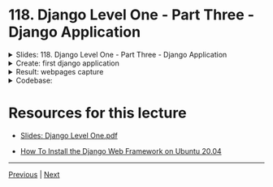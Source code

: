 # 118. Django Level One - Part Three - Django Application

<details>
  <summary> Slides: 118. Django Level One - Part Three - Django Application </summary>

<p align="center" >
    <img src="https://python-ds.s3.us-west-1.amazonaws.com/Python-and-Django-Full-Stack-Web-Developer-Bootcamp/images/118_Django-Level-One-Part-Three-Django-Application.png" width="90%" > 
    <img src="https://python-ds.s3.us-west-1.amazonaws.com/Python-and-Django-Full-Stack-Web-Developer-Bootcamp/images/118_Django-Level-One-Part-Three-Django-Application_2.png" width="90%" > 
    <img src="https://python-ds.s3.us-west-1.amazonaws.com/Python-and-Django-Full-Stack-Web-Developer-Bootcamp/images/118_Django-Level-One-Part-Three-Django-Application_3.png" width="90%" > 
    <img src="https://python-ds.s3.us-west-1.amazonaws.com/Python-and-Django-Full-Stack-Web-Developer-Bootcamp/images/118_Django-Level-One-Part-Three-Django-Application_4.png" width="90%" > 
    <img src="https://python-ds.s3.us-west-1.amazonaws.com/Python-and-Django-Full-Stack-Web-Developer-Bootcamp/images/118_Django-Level-One-Part-Three-Django-Application_5.png" width="90%" > 
    <img src="https://python-ds.s3.us-west-1.amazonaws.com/Python-and-Django-Full-Stack-Web-Developer-Bootcamp/images/118_Django-Level-One-Part-Three-Django-Application_6.png" width="90%" > 
    <img src="https://python-ds.s3.us-west-1.amazonaws.com/Python-and-Django-Full-Stack-Web-Developer-Bootcamp/images/118_Django-Level-One-Part-Three-Django-Application_7.png" width="90%" > 
    <img src="https://python-ds.s3.us-west-1.amazonaws.com/Python-and-Django-Full-Stack-Web-Developer-Bootcamp/images/118_Django-Level-One-Part-Three-Django-Application_8.png" width="90%" > 
    <img src="https://python-ds.s3.us-west-1.amazonaws.com/Python-and-Django-Full-Stack-Web-Developer-Bootcamp/images/118_Django-Level-One-Part-Three-Django-Application_9.png" width="90%" > 
    <img src="https://python-ds.s3.us-west-1.amazonaws.com/Python-and-Django-Full-Stack-Web-Developer-Bootcamp/images/118_Django-Level-One-Part-Three-Django-Application_10.png" width="90%" > 
    <img src="https://python-ds.s3.us-west-1.amazonaws.com/Python-and-Django-Full-Stack-Web-Developer-Bootcamp/images/118_Django-Level-One-Part-Three-Django-Application_11.png" width="90%" > 
    <img src="https://python-ds.s3.us-west-1.amazonaws.com/Python-and-Django-Full-Stack-Web-Developer-Bootcamp/images/118_Django-Level-One-Part-Three-Django-Application_12.png" width="90%" > 
    <img src="https://python-ds.s3.us-west-1.amazonaws.com/Python-and-Django-Full-Stack-Web-Developer-Bootcamp/images/118_Django-Level-One-Part-Three-Django-Application_13.png" width="90%" > 
    <img src="https://python-ds.s3.us-west-1.amazonaws.com/Python-and-Django-Full-Stack-Web-Developer-Bootcamp/images/118_Django-Level-One-Part-Three-Django-Application_14.png" width="90%" > 

</p> 

</details>

<details>
  <summary> Create: first django application </summary>

-  create a django application

```bash
python manage.py startapp new_app
```

-  add the `new_app` to the `new_project/settings.py`

  ```python

  ...

  # Application definition

  INSTALLED_APPS = [
      'django.contrib.admin',
      'django.contrib.auth',
      'django.contrib.contenttypes',
      'django.contrib.sessions',
      'django.contrib.messages',
      'django.contrib.staticfiles',
      'new_app'
  ]

  ...

  ```

-  create a view in the `new_app/views.py`

  ```python

  from django.shortcuts import render
  from django.http import HttpResponse

  # Create your views here.

  def index(request):
      return HttpResponse("Hello World!")
  ```

- mapping the view to the url in the `new_project/urls.py`

  ```python
  from django.contrib import admin
  from django.urls import path, include
  from new_app import views

  urlpatterns = [
      path('', views.index, name="index"),
      path('new_app/', include('new_app.urls')),
      path('admin/', admin.site.urls),
  ]
  ```

- add the new file `new_app/views.py`

  ```python
  from django.urls import path
  from . import views

  urlpatterns = [
      path('', views.index, name='index'),
  ]
  ```

</details>


<details>
  <summary> Result: webpages capture </summary>

- run the following command to start the server

```bash
sudo apt install python3-pip python3-venv
```

```
python3 -m venv my_env
```

```
source my_env/bin/activate
```

```
python3 manage.py runserver
```

<p align="center" >
    <img src="https://python-ds.s3.us-west-1.amazonaws.com/Python-and-Django-Full-Stack-Web-Developer-Bootcamp/images/118_Django-Level-One-Part-Three-Django-Application_16.png" width="90%" >     

</p> 

- add the new file `new_app/views.py`

  ```python
  from django.urls import path
  from . import views

  urlpatterns = [
      path('', views.index, name='index'),
  ]
  ```

- then, run the following command to start the server again

```
python3 manage.py runserver
```

<p align="center" >
    <img src="https://python-ds.s3.us-west-1.amazonaws.com/Python-and-Django-Full-Stack-Web-Developer-Bootcamp/images/118_Django-Level-One-Part-Three-Django-Application_17.png" width="90%" > 
    <img src="https://python-ds.s3.us-west-1.amazonaws.com/Python-and-Django-Full-Stack-Web-Developer-Bootcamp/images/118_Django-Level-One-Part-Three-Django-Application_15.png" width="90%" > 

</p> 

</details>

<details>
  <summary> Codebase: </summary>

-   [Codebase: first_project](../../codebase/python-django/Django_Level_One/first_project/)

-   [Codebase: new_project](../../codebase/python-django/Django_Level_One/new_project/)

</details>

#  Resources for this lecture


-   [Slides: Django Level One.pdf](https://python-ds.s3.us-west-1.amazonaws.com/Python-and-Django-Full-Stack-Web-Developer-Bootcamp/Resources/Django+Level+One.pdf)

-   [How To Install the Django Web Framework on Ubuntu 20.04](https://www.digitalocean.com/community/tutorials/how-to-install-the-django-web-framework-on-ubuntu-20-04)


---

[Previous](./117_Django-Level-One-Part-Two-Django-Project.md) | [Next](./119_Django-Level-One-Part-Four-Challenge-Task.md)